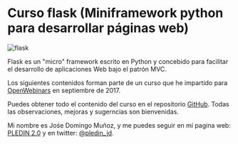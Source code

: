 # Curso flask (Miniframework python para desarrollar páginas web)

![flask](img.flask.svg)

Flask es un "micro" framework escrito en Python y concebido para facilitar el desarrollo de aplicaciones Web bajo el patrón MVC.

Los siguientes contenidos forman parte de un curso que he impartido para [OpenWebinars](https://openwebinars.net/cursos/flask/?ref=landing-cursos) en septiembre de 2017.

Puedes obtener todo el contenido del curso en el repositorio [GitHub](https://github.com/josedom24/curso_flask).
Todas las observaciones, mejoras y sugerncias son bienvenidas.

Mi nombre es Jośe Domingo Muñoz, y me puedes seguir en mí pagina web: [PLEDIN 2.0](https://www.josedomingo.org) y en twitter: [@pledin_jd](https://twitter.com/Pledin_JD).

